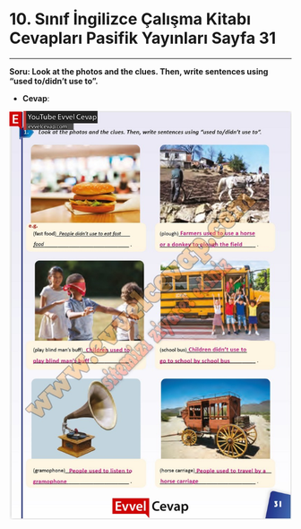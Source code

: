 # 10. Sınıf İngilizce Çalışma Kitabı Cevapları Pasifik Yayınları Sayfa 31

---

**Soru: Look at the photos and the clues. Then, write sentences using “used to/didn’t use to”.**

-   **Cevap**:

![Image 1](./image_1.jpg)